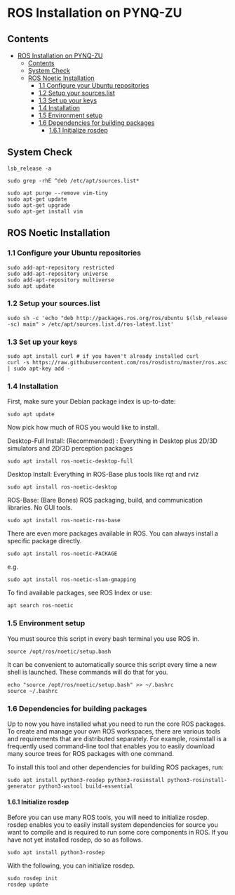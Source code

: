 # ROS Installation on PYNQ-ZU

## Contents
- [ROS Installation on PYNQ-ZU](#ros-installation-on-pynq-zu)
  - [Contents](#contents)
  - [System Check](#system-check)
  - [ROS Noetic Installation](#ros-noetic-installation)
    - [1.1 Configure your Ubuntu repositories](#11-configure-your-ubuntu-repositories)
    - [1.2 Setup your sources.list](#12-setup-your-sourceslist)
    - [1.3 Set up your keys](#13-set-up-your-keys)
    - [1.4 Installation](#14-installation)
    - [1.5 Environment setup](#15-environment-setup)
    - [1.6 Dependencies for building packages](#16-dependencies-for-building-packages)
      - [1.6.1 Initialize rosdep](#161-initialize-rosdep)
## System Check

```
lsb_release -a
```

```
sudo grep -rhE ^deb /etc/apt/sources.list*
```

```
sudo apt purge --remove vim-tiny
sudo apt-get update
sudo apt-get upgrade
sudo apt-get install vim
```

## ROS Noetic Installation
### 1.1 Configure your Ubuntu repositories
```
sudo add-apt-repository restricted
sudo add-apt-repository universe
sudo add-apt-repository multiverse
sudo apt update
```

### 1.2 Setup your sources.list
```
sudo sh -c 'echo "deb http://packages.ros.org/ros/ubuntu $(lsb_release -sc) main" > /etc/apt/sources.list.d/ros-latest.list'
```

### 1.3 Set up your keys
```
sudo apt install curl # if you haven't already installed curl
curl -s https://raw.githubusercontent.com/ros/rosdistro/master/ros.asc | sudo apt-key add -
```

### 1.4 Installation
First, make sure your Debian package index is up-to-date:
```
sudo apt update
```
Now pick how much of ROS you would like to install.

Desktop-Full Install: (Recommended) : Everything in Desktop plus 2D/3D simulators and 2D/3D perception packages
```
sudo apt install ros-noetic-desktop-full
```

Desktop Install: Everything in ROS-Base plus tools like rqt and rviz
```
sudo apt install ros-noetic-desktop
```

ROS-Base: (Bare Bones) ROS packaging, build, and communication libraries. No GUI tools.
```
sudo apt install ros-noetic-ros-base
```

There are even more packages available in ROS. You can always install a specific package directly.
```
sudo apt install ros-noetic-PACKAGE
```
e.g.
```
sudo apt install ros-noetic-slam-gmapping
```

To find available packages, see ROS Index or use:
```
apt search ros-noetic
```

### 1.5 Environment setup
You must source this script in every bash terminal you use ROS in.
```
source /opt/ros/noetic/setup.bash
```
It can be convenient to automatically source this script every time a new shell is launched. These commands will do that for you.
```
echo "source /opt/ros/noetic/setup.bash" >> ~/.bashrc
source ~/.bashrc
```

### 1.6 Dependencies for building packages
Up to now you have installed what you need to run the core ROS packages. To create and manage your own ROS workspaces, there are various tools and requirements that are distributed separately. For example, rosinstall is a frequently used command-line tool that enables you to easily download many source trees for ROS packages with one command.

To install this tool and other dependencies for building ROS packages, run:
```
sudo apt install python3-rosdep python3-rosinstall python3-rosinstall-generator python3-wstool build-essential
```

#### 1.6.1 Initialize rosdep
Before you can use many ROS tools, you will need to initialize rosdep. rosdep enables you to easily install system dependencies for source you want to compile and is required to run some core components in ROS. If you have not yet installed rosdep, do so as follows.
```
sudo apt install python3-rosdep
```
With the following, you can initialize rosdep.
```
sudo rosdep init
rosdep update
```